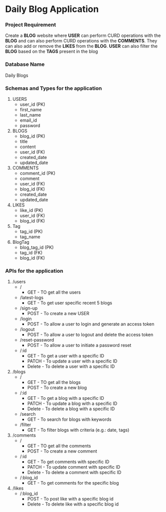# Daily Blog Application

### Project Requirement
Create a **BLOG** website where **USER** can perform CURD operations with the **BLOG** and can also perform CURD operations with the **COMMENTS**. They can also add or remove the **LIKES** from the **BLOG**. **USER** can also filter the **BLOG** based on the **TAGS** present in the blog

### Database Name
Daily Blogs

### Schemas and Types for the application
1. USERS
	* user_id (PK)
	* first_name
	* last_name
	* email_id
	* password
2. BLOGS
	* blog_id (PK)
	* title
	* content
	* user_id (FK)
	* created_date
	* updated_date
3. COMMENTS
	* comment_id (PK)
	* comment
	* user_id (FK)
	* blog_id (FK)
	* created_date
	* updated_date
4. LIKES
	* like_id (PK) 
	* user_id (FK)
	* blog_id (FK)
5. Tag
	* tag_id (PK)
	* tag_name
6. BlogTag
	* blog_tag_id (PK)
	* tag_id (FK)
	* blog_id (FK)
   
### APIs for the application
1. /users
	* /
		* GET - TO get all the users
	* /latest-logs
		* GET - To get user specific recent 5 blogs
	* /sign-up
		* POST - To create a new USER
	* /login
		* POST - To allow a user to login and generate an access token
	* /logout
		* POST - To allow a user to logout and delete the access token
	* /reset-password
		* POST - To allow a user to initiate a password reset
	* /:id
		* GET - To get a user with a specific ID
		* PATCH - To update a user with a specific ID
		* Delete - To delete a user with a specific ID
2. /blogs
	* /
		* GET - TO get all the blogs
		* POST - To create a new blog
	* /:id
		* GET - To get a blog with a specific ID
		* PATCH - To update a blog with a specific ID
		* Delete - To delete a blog with a specific ID
	* /search
		* GET - To search for blogs with keywords
	* /filter
		* GET - To filter blogs with criteria (e.g.: date, tags)
3. /comments
	* /
		* GET - TO get all the comments
		* POST - To create a new comment
	* /:id
		* GET - To get comments with specific ID
		* PATCH - To update comment with specific ID
		* Delete - To delete a comment with specific ID
	* /:blog_id
		* GET - To get comments for the specific blog
4. /likes
	* /:blog_id
		* POST - To post like with a specific blog id
		* Delete - To delete like with a specific blog id




